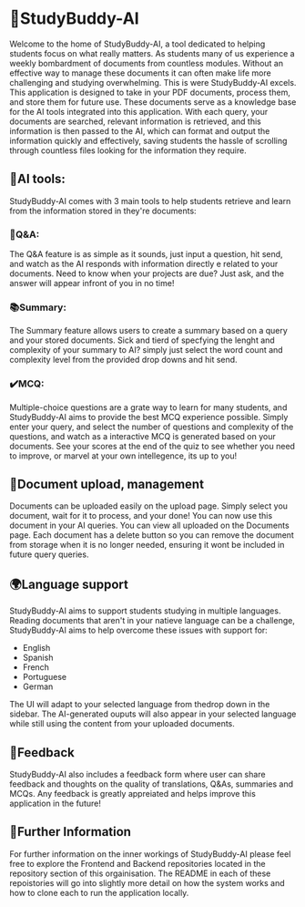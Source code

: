 # 🤖StudyBuddy-AI

Welcome to the home of StudyBuddy-AI, a tool dedicated to helping students focus on what
really matters. As students many of us experience a weekly bombardment of documents
from countless modules. Without an effective way to manage these documents it can often
make life more challenging and studying overwhelming. This is were StudyBuddy-AI excels.
This application is designed to take in your PDF documents, process them, and store them
for future use. These documents serve as a knowledge base for the AI tools integrated into
this application. With each query, your documents are searched, relevant information is
retrieved, and this information is then passed to the AI, which can format and output the
information quickly and effectively, saving students the hassle of scrolling through countless
files looking for the information they require.

## 🧠AI tools:
StudyBuddy-AI comes with 3 main tools to help students retrieve and learn from the information stored in they're documents:

### 🤖Q&A:
The Q&A feature is as simple as it sounds, just input a question, hit send, and watch as the AI responds with information directly e
related to your documents. Need to know when your projects are due? Just ask, and the answer will appear infront of you in no time!

### 📚Summary:
The Summary feature allows users to create a summary based on a query and your stored documents. Sick and tierd of specfying the lenght and complexity of your summary to AI? simply just select the word count and complexity level from the provided drop downs and hit send.

### ✔️MCQ:
Multiple-choice questions are a grate way to learn for many students, and StudyBuddy-AI aims to provide the best MCQ experience possible. Simply enter your query, and select the number of questions and complexity of the questions, and watch as a interactive MCQ is generated based on your documents. See your scores at the end of the quiz to see whether you need to improve, or marvel at your own intellegence, its up to you!

## 📄Document upload, management
Documents can be uploaded easily on the upload page. Simply select you document, wait for it to process, and your done! You can now use this document in your AI queries. You can view all uploaded on the Documents page. Each document has a delete button so you can remove the document from storage when it is no longer needed, ensuring it wont be included in future query queries.

## 🌍Language support
StudyBuddy-AI aims to support students studying in multiple languages. Reading documents that aren't in your natieve language can be a challenge, StudyBuddy-AI aims to help overcome these issues with support for:
- English
- Spanish
- French
- Portuguese
- German  

The UI will adapt to your selected language from thedrop down in the sidebar. The AI-generated ouputs will also appear in your selected language while still using the content from your uploaded documents.

## 💬Feedback
StudyBuddy-AI also includes a feedback form where user can share feedback and thoughts on the quality of translations, Q&As, summaries and MCQs. Any feedback is greatly appreiated and helps improve this application in the future!

## 📝Further Information 
For further information on the inner workings of StudyBuddy-AI please feel free to explore the Frontend and Backend repositories located in the repository section of this orgainisation. The README in each of these repoistories will go into slightly more detail on how the system works and how to clone each to run the application locally.
